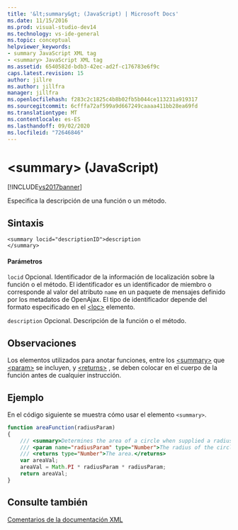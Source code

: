 ```yaml
---
title: '&lt;summary&gt; (JavaScript) | Microsoft Docs'
ms.date: 11/15/2016
ms.prod: visual-studio-dev14
ms.technology: vs-ide-general
ms.topic: conceptual
helpviewer_keywords:
- summary JavaScript XML tag
- <summary> JavaScript XML tag
ms.assetid: 6540582d-bdb3-42ec-ad2f-c176783e6f9c
caps.latest.revision: 15
author: jillre
ms.author: jillfra
manager: jillfra
ms.openlocfilehash: f283c2c1825c4b8b02fb5b044ce113231a919317
ms.sourcegitcommit: 6cfffa72af599a9d667249caaaa411bb28ea69fd
ms.translationtype: MT
ms.contentlocale: es-ES
ms.lasthandoff: 09/02/2020
ms.locfileid: "72646846"
---
```

# <a name="ltsummarygt-javascript"></a>&lt;summary&gt; (JavaScript)
[!INCLUDE[vs2017banner](../includes/vs2017banner.md)]

Especifica la descripción de una función o un método.

## <a name="syntax"></a>Sintaxis

```
<summary locid="descriptionID">description
</summary>
```

#### <a name="parameters"></a>Parámetros
 `locid` Opcional. Identificador de la información de localización sobre la función o el método. El identificador es un identificador de miembro o corresponde al valor del atributo `name` en un paquete de mensajes definido por los metadatos de OpenAjax. El tipo de identificador depende del formato especificado en el [\<loc>](../ide/loc-javascript.md) elemento.

 `description` Opcional. Descripción de la función o el método.

## <a name="remarks"></a>Observaciones
 Los elementos utilizados para anotar funciones, entre los [\<summary>](../ide/summary-javascript.md) que [\<param>](../ide/param-javascript.md) se incluyen, y [\<returns>](../ide/returns-javascript.md) , se deben colocar en el cuerpo de la función antes de cualquier instrucción.

## <a name="example"></a>Ejemplo
 En el código siguiente se muestra cómo usar el elemento `<summary>`.

```javascript
function areaFunction(radiusParam)
{
    /// <summary>Determines the area of a circle when supplied a radius parameter.</summary>
    /// <param name="radiusParam" type="Number">The radius of the circle.</param>
    /// <returns type="Number">The area.</returns>
    var areaVal;
    areaVal = Math.PI * radiusParam * radiusParam;
    return areaVal;
}

```

## <a name="see-also"></a>Consulte también
 [Comentarios de la documentación XML](../ide/xml-documentation-comments-javascript.md)
